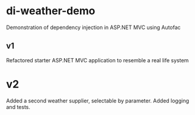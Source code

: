 # di-weather-demo
Demonstration of dependency injection in ASP.NET MVC using Autofac

## v1
Refactored starter ASP.NET MVC application to resemble a real life system


# v2
Added a second weather supplier, selectable by parameter. Added logging and tests.  
